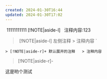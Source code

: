 ```yaml
---
created: 2024-01-30T16:44
updated: 2024-01-30T17:02
---
```


 11111111111 [!NOTE|aside-l]
  注释内容:123


> [!NOTE|aside-l] 左侧注释   > 注释内容   `

`> [!NOTE|aside-r]+ 默认展开的注释   > 注释内容   `

>[!NOTE|aside-r]- 




这是哟个测试